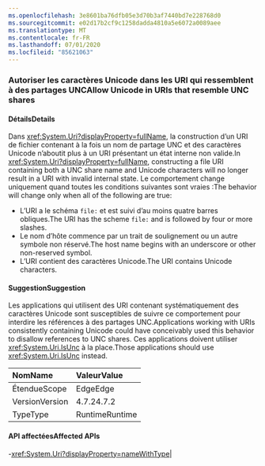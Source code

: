 ```yaml
---
ms.openlocfilehash: 3e8601ba76dfb05e3d70b3af7440bd7e228768d0
ms.sourcegitcommit: e02d17b2cf9c1258dadda4810a5e6072a0089aee
ms.translationtype: MT
ms.contentlocale: fr-FR
ms.lasthandoff: 07/01/2020
ms.locfileid: "85621063"
---
```

### <a name="allow-unicode-in-uris-that-resemble-unc-shares"></a><span data-ttu-id="954c3-101">Autoriser les caractères Unicode dans les URI qui ressemblent à des partages UNC</span><span class="sxs-lookup"><span data-stu-id="954c3-101">Allow Unicode in URIs that resemble UNC shares</span></span>

#### <a name="details"></a><span data-ttu-id="954c3-102">Détails</span><span class="sxs-lookup"><span data-stu-id="954c3-102">Details</span></span>

<span data-ttu-id="954c3-103">Dans <xref:System.Uri?displayProperty=fullName>, la construction d’un URI de fichier contenant à la fois un nom de partage UNC et des caractères Unicode n’aboutit plus à un URI présentant un état interne non valide.</span><span class="sxs-lookup"><span data-stu-id="954c3-103">In <xref:System.Uri?displayProperty=fullName>, constructing a file URI containing both a UNC share name and Unicode characters will no longer result in a URI with invalid internal state.</span></span> <span data-ttu-id="954c3-104">Le comportement change uniquement quand toutes les conditions suivantes sont vraies :</span><span class="sxs-lookup"><span data-stu-id="954c3-104">The behavior will change only when all of the following are true:</span></span><ul><li><span data-ttu-id="954c3-105">L’URI a le schéma <code>file:</code> et est suivi d’au moins quatre barres obliques.</span><span class="sxs-lookup"><span data-stu-id="954c3-105">The URI has the scheme <code>file:</code> and is followed by four or more slashes.</span></span></li><li><span data-ttu-id="954c3-106">Le nom d’hôte commence par un trait de soulignement ou un autre symbole non réservé.</span><span class="sxs-lookup"><span data-stu-id="954c3-106">The host name begins with an underscore or other non-reserved symbol.</span></span></li><li><span data-ttu-id="954c3-107">L’URI contient des caractères Unicode.</span><span class="sxs-lookup"><span data-stu-id="954c3-107">The URI contains Unicode characters.</span></span></li></ul>

#### <a name="suggestion"></a><span data-ttu-id="954c3-108">Suggestion</span><span class="sxs-lookup"><span data-stu-id="954c3-108">Suggestion</span></span>

<span data-ttu-id="954c3-109">Les applications qui utilisent des URI contenant systématiquement des caractères Unicode sont susceptibles de suivre ce comportement pour interdire les références à des partages UNC.</span><span class="sxs-lookup"><span data-stu-id="954c3-109">Applications working with URIs consistently containing Unicode could have conceivably used this behavior to disallow references to UNC shares.</span></span> <span data-ttu-id="954c3-110">Ces applications doivent utiliser <xref:System.Uri.IsUnc> à la place.</span><span class="sxs-lookup"><span data-stu-id="954c3-110">Those applications should use <xref:System.Uri.IsUnc> instead.</span></span>

| <span data-ttu-id="954c3-111">Nom</span><span class="sxs-lookup"><span data-stu-id="954c3-111">Name</span></span>    | <span data-ttu-id="954c3-112">Valeur</span><span class="sxs-lookup"><span data-stu-id="954c3-112">Value</span></span>       |
|:--------|:------------|
| <span data-ttu-id="954c3-113">Étendue</span><span class="sxs-lookup"><span data-stu-id="954c3-113">Scope</span></span>   |<span data-ttu-id="954c3-114">Edge</span><span class="sxs-lookup"><span data-stu-id="954c3-114">Edge</span></span>|
|<span data-ttu-id="954c3-115">Version</span><span class="sxs-lookup"><span data-stu-id="954c3-115">Version</span></span>|<span data-ttu-id="954c3-116">4.7.2</span><span class="sxs-lookup"><span data-stu-id="954c3-116">4.7.2</span></span>|
|<span data-ttu-id="954c3-117">Type</span><span class="sxs-lookup"><span data-stu-id="954c3-117">Type</span></span>|<span data-ttu-id="954c3-118">Runtime</span><span class="sxs-lookup"><span data-stu-id="954c3-118">Runtime</span></span>

#### <a name="affected-apis"></a><span data-ttu-id="954c3-119">API affectées</span><span class="sxs-lookup"><span data-stu-id="954c3-119">Affected APIs</span></span>

-<xref:System.Uri?displayProperty=nameWithType></li></ul>|
